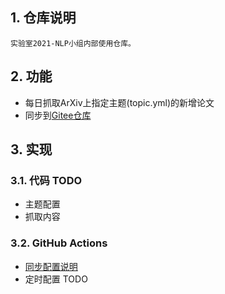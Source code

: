 ## 1. 仓库说明
    实验室2021-NLP小组内部使用仓库。

## 2. 功能
- 每日抓取ArXiv上指定主题(topic.yml)的新增论文
- 同步到[Gitee仓库](https://gitee.com/derek_nlp/nlp-arxiv-daily-for-lab)

## 3. 实现
### 3.1. 代码 TODO
- 主题配置
- 抓取内容

### 3.2. GitHub Actions
- [同步配置说明]()
- 定时配置 TODO
